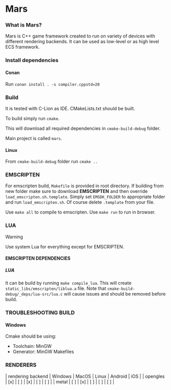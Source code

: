 # Mars

### What is Mars?

Mars is C++ game framework created to run on variety of devices with different rendering backends.
It can be used as low-level or as high level ECS framework.

### Install dependencies

#### Conan

Run `conan install . -s compiler.cppstd=20`

### Build

It is tested with C-Lion as IDE.
CMakeLists.txt should be built.

To build simply run `cmake`.

This will download all required dependencies in `cmake-build-debug` folder.

Main project is called `mars`.

#### Linux 
From `cmake-build-debug` folder run `cmake ..`

### EMSCRIPTEN

For emscripten build, `Makefile` is provided in root directory.
If building from new folder make sure to download **EMSCRIPTEN** and then override
`load_emscripten.sh.template`. Simply set `EMSDK_FOLDER` to appropriate folder and run `load_emscripten.sh`.
Of course delete `.template` from your file.

Use `make all` to compile to emscripten.
Use `make run` to run in browser.

### LUA
> [!WARNING]
> Use system Lua for everything except for EMSCRIPTEN.

#### EMSCRIPTEN DEPENDENCIES 

##### LUA 
It can be build by running `make compile_lua`.
This will create `static_libs/emscripten/liblua.a` file.
Note that `cmake-build-debug/_deps/lua-src/lua.c` will cause issues and should be removed before build.

### TROUBLESHOOTING BUILD

#### Windows

Cmake should be using:
- Toolchain: MinGW
- Generator: MinGW Makefiles

### RENDERERS

 | rendering backend | Windows | MacOS | Linux | Android | iOS |
 | opengles          |   [x]   |  [ ]  |  [x]  |  [ ]    | [ ] |
 |   metal           |   [ ]   |  [x]  |  [ ]  |  [ ]    | [ ] |